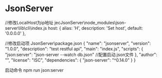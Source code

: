 # JsonServer

//修改LocalHost为ip地址
jecJsonServer\node_modules\json-server\lib\cli\index.js
 host: {
      alias: 'H',
      description: 'Set host',
      default: '0.0.0.0'
    },
    
//修改启动项 
JsonServer\package.json
{
  "name": "jsonserver",
  "version": "1.0.0",
  "description": "test restful api",
  "main": "index.js",
  "scripts": {
    "json:server": "json-server --watch db.json" //配置启动.json文件 
  },
  "author": "",
  "license": "ISC",
  "dependencies": {
    "json-server": "^0.14.0"
  }
}

启动命令
npm run json:server

